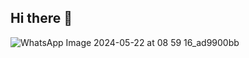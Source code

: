 ## Hi there 👋

<!--
**gehule/gehule** is a ✨ _special_ ✨ repository because its `README.md` (this file) appears on your GitHub profile.

Here are some ideas to get you started:

- 🔭 I’m currently working on ...
- 🌱 I’m currently learning ...
- 👯 I’m looking to collaborate on ...
- 🤔 I’m looking for help with ...
- 💬 Ask me about ...
- 📫 How to reach me: ...
- 😄 Pronouns: ...
- ⚡ Fun fact: ...
-->
![WhatsApp Image 2024-05-22 at 08 59 16_ad9900bb](https://github.com/gehule/gehule/assets/170673869/f8368cb8-6dce-4526-b390-22b44c8eac7e)
